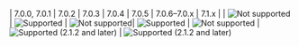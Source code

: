 <div markdown="1">

| 7.0.0, 7.0.1 | 7.0.2 | 7.0.3 | 7.0.4 | 7.0.5 | 7.0.6&ndash;7.0.x | 7.1.x |
| ![Not supported]({{site.baseurl}}/static/images/red-x.png) | ![Supported]({{site.baseurl}}/static/images/green-check.png) | ![Not supported]({{site.baseurl}}/static/images/red-x.png)| ![Supported]({{site.baseurl}}/static/images/green-check.png) | ![Not supported]({{site.baseurl}}/static/images/red-x.png) | ![Supported (2.1.2 and later)]({{site.baseurl}}/static/images/green-check.png) | ![Supported (2.1.2 and later)]({{site.baseurl}}/static/images/green-check.png)

</div>
